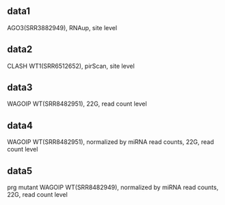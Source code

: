 ## data1
AGO3(SRR3882949), RNAup, site level

## data2
CLASH WT1(SRR6512652), pirScan, site level

## data3
WAGOIP WT(SRR8482951), 22G, read count level

## data4
WAGOIP WT(SRR8482951), normalized by miRNA read counts, 22G, read count level

## data5
prg mutant WAGOIP WT(SRR8482949), normalized by miRNA read counts, 22G, read count level